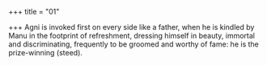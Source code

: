 +++
title = "01"

+++
Agni is invoked first on every side like a father, when he is kindled by  Manu in the footprint of refreshment,
dressing himself in beauty, immortal and discriminating, frequently to be  groomed and worthy of fame: he is the prize-winning (steed).